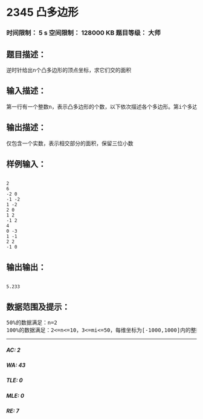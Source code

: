 # 2345 凸多边形   
### 时间限制： 5 s     空间限制： 128000 KB     题目等级： 大师  
## 题目描述：  

<pre>
逆时针给出n个凸多边形的顶点坐标，求它们交的面积
</pre>
  
  
## 输入描述：  

<pre>
第一行有一个整数n，表示凸多边形的个数，以下依次描述各个多边形。第i个多边形的第一行包含一个整数mi，表示多边形的边数，以下mi行每行两个整数，逆时针给出各个顶点的坐标。
</pre>
  
  
## 输出描述：  

<pre>
仅包含一个实数，表示相交部分的面积，保留三位小数
</pre>
  
  
## 样例输入：  

<pre><code>
2
6
-2 0
-1 -2
1 -2
2 0
1 2
-1 2
4
0 -3
1 -1
2 2
-1 0
</code></pre>
  
  
## 输出输出：  

<pre><code>
5.233
</code></pre>
  
  
## 数据范围及提示：  

<pre>
50%的数据满足：n=2
100%的数据满足：2<=n<=10，3<=mi<=50，每维坐标为[-1000,1000]内的整数
</pre>
  
  
***  

##### AC: 2  
##### WA: 43  
##### TLE: 0  
##### MLE: 0  
##### RE: 7  
